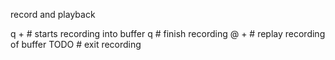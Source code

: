 

record and playback

q + <name>   # starts recording into buffer <name>
q            # finish recording
@ + <name>   # replay recording of buffer <name>
TODO         # exit recording 